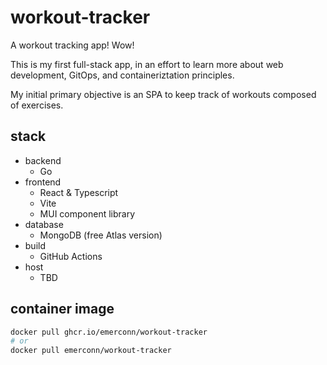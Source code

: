 # workout-tracker

A workout tracking app! Wow!

This is my first full-stack app, in an effort to learn more about web development, GitOps, and containeriztation principles.

My initial primary objective is an SPA to keep track of workouts composed of exercises.

## stack

- backend
  - Go
- frontend
  - React & Typescript
  - Vite
  - MUI component library
- database
  - MongoDB (free Atlas version)
- build
  - GitHub Actions
- host
  - TBD

## container image

```bash
docker pull ghcr.io/emerconn/workout-tracker
# or
docker pull emerconn/workout-tracker
```
